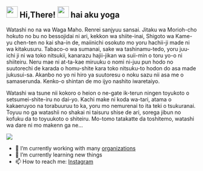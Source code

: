 <h2> <img src="https://user-images.githubusercontent.com/65858180/137293079-2440dbff-e887-4b1d-802c-49d49dcfd664.gif" width="30" /> Hi,There! <img src="https://user-images.githubusercontent.com/65858180/137293369-94c631b6-8a17-4256-927a-070da186734c.gif" width="30" /> hai aku yoga </h2>

Watashi no na wa Waga Maho. Renrei sanjyuu sansai. Jitaku wa Morioh-cho hokuto no bu no bessojidai ni ari, kekkon wa shiite-inai, Shigoto wa Kame-yu chen-ten no kai sha-in de, maiinichi osokuto mo yoru hachii-ji made ni wa kitakusuru. Tabaco-o wa sumanai, sake wa tashinamu-tedo, yoru juu-ichi ji ni wa toko nitsukii, kanarazu hajii-jikan wa suii-min o toru yo-o ni shiiteiru. Neru mae ni at-ta-kae miruuku o nomi ni-juu pun hodo no suutorechi de karada o homu-shite kara toko nitsuku-to hodon do asa made jukusui-sa. Akanbo no yo ni hiro ya suutoresu o noku sazu nii asa me o samaserunda. Kenko-o shintan de mo ijyo nashito iwaretaiyo.

Watashi wa tsune nii kokoro o heion o ne-gate ik-terun ningen toyukoto o setsumei-shite-iru no dai-yo. Kachi make ni koda wa-tari, atama o kakaeruyoo na torabuuruu to ka, yoru mo nemurenai to ita teki o tsukuranai. Toyuu no ga watashii no shakai ni taisuru shise de ari, sorega jibun no kofuku da to toyuukoto o shiteiru. Mo-tomo tatakatte da toshitemo, watashi wa dare ni mo makenn ga ne...

<img src="https://user-images.githubusercontent.com/65858180/137301567-37e84890-e360-4f86-9dcc-127ff7f4f85b.gif" >


- 🔭 I’m currently working with many [organizations](https://coconut.or.id/contact)
- 🌱 I’m currently learning new things
- 📫 How to reach me: [Instagram](https://instagram.com/nabilamatta26?igshid=NjIwNzIyMDk2Mg==)
